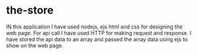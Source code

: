 # the-store
IN this application I have used  nodejs, ejs html and css for designing the web page. For api call I have used HTTP for making request and response.
I have stored the api data to an array and passed the array data using ejs to show on the web page.
